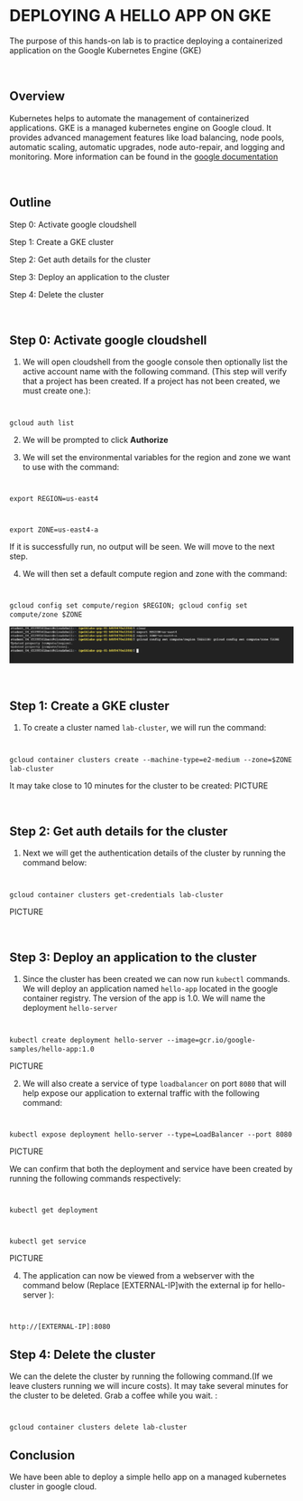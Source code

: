 # DEPLOYING A HELLO APP ON GKE

The purpose of this hands-on lab is to practice deploying a containerized application on the Google Kubernetes Engine (GKE)

&nbsp; 

## Overview
Kubernetes helps to automate the management of containerized applications. GKE is a managed kubernetes engine on Google cloud. It provides advanced management features like load balancing, node pools, automatic scaling, automatic upgrades, node auto-repair, and logging and monitoring.
More information can be found in the [google documentation](https://cloud.google.com/kubernetes-engine/docs/concepts/kubernetes-engine-overview)

&nbsp; 
## Outline
Step 0: Activate google cloudshell

Step 1: Create a GKE cluster

Step 2: Get auth details for the cluster

Step 3: Deploy an application to the cluster

Step 4: Delete the cluster


&nbsp; 
## Step 0: Activate google cloudshell

1. We will open cloudshell from the google console then optionally list the active account name with the following command. (This step will verify that a project has been created. If a project has not been created, we must create one.):
#
    gcloud auth list

2. We will be prompted to click **Authorize**


3. We will set the environmental variables for the region and zone we want to use with the command:
#
    export REGION=us-east4

#
    export ZONE=us-east4-a
If it is successfully run, no output will be seen. We will move to the next step.


4. We will then set a default compute region and zone with the command:

#
    gcloud config set compute/region $REGION; gcloud config set compute/zone $ZONE

![set default region and zone](https://github.com/laraadeboye/GCP_projects/blob/main/GKE/deploying-app-images/Screenshot%202024-04-02%20150501.png)

 &nbsp; 

## Step 1: Create a GKE cluster
1. To create a cluster named `lab-cluster`, we will run the command:

#
    gcloud container clusters create --machine-type=e2-medium --zone=$ZONE lab-cluster

It may take close to 10 minutes for the cluster to be created:
PICTURE



&nbsp; 
## Step 2: Get auth details for the cluster
1. Next we will get the authentication details of the cluster by running the command below:
#
    gcloud container clusters get-credentials lab-cluster

PICTURE

&nbsp; 
## Step 3: Deploy an application to the cluster
1. Since the cluster has been created we can now run `kubectl` commands.
We will deploy an application named `hello-app` located in the google container registry. The version of the app is 1.0. We will name the deployment `hello-server` 
#
    kubectl create deployment hello-server --image=gcr.io/google-samples/hello-app:1.0

PICTURE

2. We will also create a service of type `loadbalancer` on port `8080` that will help expose our application to external traffic with the following command:

#
    kubectl expose deployment hello-server --type=LoadBalancer --port 8080

PICTURE

We can confirm that both the deployment and service have been created by running the following commands respectively:
#
    kubectl get deployment

#
    kubectl get service

PICTURE

4. The application can now be viewed from a webserver with the command below (Replace [EXTERNAL-IP]with the external ip for hello-server ):
#
    http://[EXTERNAL-IP]:8080


## Step 4: Delete the cluster
We can the delete the cluster by running the following command.(If we leave clusters running we will incure costs). 
It may take several minutes for the cluster to be deleted. Grab a coffee while you wait. :
#
    gcloud container clusters delete lab-cluster

## Conclusion

We have been able to deploy a simple hello app on a managed kubernetes cluster in google cloud.
